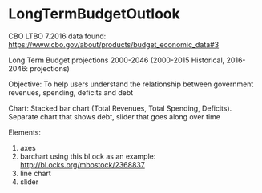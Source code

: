 # LongTermBudgetOutlook
CBO LTBO 7.2016
data found: https://www.cbo.gov/about/products/budget_economic_data#3

Long Term Budget projections 2000-2046 (2000-2015 Historical, 2016-2046: projections)

Objective: To help users understand the relationship between government revenues, spending, deficits and debt

Chart:
Stacked bar chart (Total Revenues, Total Spending, Deficits). Separate chart that shows debt, slider that goes along over time 

Elements:
1. axes
2. barchart using this bl.ock as an example: http://bl.ocks.org/mbostock/2368837
3. line chart
4. slider

